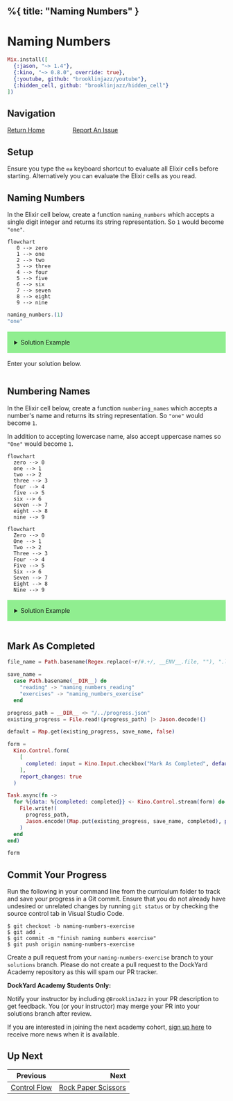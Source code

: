 %{
  title: "Naming Numbers"
}
---
# Naming Numbers

```elixir
Mix.install([
  {:jason, "~> 1.4"},
  {:kino, "~> 0.8.0", override: true},
  {:youtube, github: "brooklinjazz/youtube"},
  {:hidden_cell, github: "brooklinjazz/hidden_cell"}
])
```

## Navigation

[Return Home](../start.livemd)<span style="padding: 0 30px"></span>
[Report An Issue](https://github.com/DockYard-Academy/beta_curriculum/issues/new?assignees=&labels=&template=issue.md&title=)

## Setup

Ensure you type the `ea` keyboard shortcut to evaluate all Elixir cells before starting. Alternatively you can evaluate the Elixir cells as you read.

## Naming Numbers

In the Elixir cell below, create a function `naming_numbers` which accepts a
single digit integer and returns its string representation. So `1` would become `"one"`.

<!-- livebook:{"break_markdown":true} -->

```mermaid
flowchart
   0 --> zero
   1 --> one
   2 --> two
   3 --> three
   4 --> four
   5 --> five
   6 --> six
   7 --> seven
   8 --> eight
   9 --> nine
```

<!-- livebook:{"break_markdown":true} -->

<!-- livebook:{"force_markdown":true} -->

```elixir
naming_numbers.(1)
"one"
```

<details style="background-color: lightgreen; padding: 1rem; margin: 1rem 0;">
  <summary>Solution Example</summary>

  ```elixir
  naming_numbers = fn integer ->
    case integer do
      0 -> "zero"
      1 -> "one"
      2 -> "two"
      3 -> "three"
      4 -> "four"
      5 -> "five"
      6 -> "six"
      7 -> "seven"
      8 -> "eight"
      9 -> "nine"
    end
  end
  ```
</details>

Enter your solution below.

```elixir

```

## Numbering Names

In the Elixir cell below, create a function `numbering_names` which accepts a
number's name and returns its string representation. So `"one"` would become `1`.

In addition to accepting lowercase name, also accept uppercase names so `"One"` would become `1`.

<!-- livebook:{"break_markdown":true} -->

```mermaid
flowchart
  zero --> 0
  one --> 1
  two --> 2
  three --> 3
  four --> 4
  five --> 5
  six --> 6
  seven --> 7
  eight --> 8
  nine --> 9
```

```mermaid
flowchart
  Zero --> 0
  One --> 1
  Two --> 2
  Three --> 3
  Four --> 4
  Five --> 5
  Six --> 6
  Seven --> 7
  Eight --> 8
  Nine --> 9
```

<!-- livebook:{"break_markdown":true} -->

<details style="background-color: lightgreen; padding: 1rem; margin: 1rem 0;">
  <summary>Solution Example</summary>


  We can brute force the solutione using case.

  ```elixir
  numbering_names = fn int_str ->
    case int_str do
      "zero" -> 0
      "one" -> 1
      "two" -> 2
      "three" -> 3
      "four" -> 4
      "five" -> 5
      "six" -> 6
      "seven" -> 7
      "eight" -> 8
      "nine" -> 9
      "Zero" -> 0
      "One" -> 1
      "Two" -> 2
      "Three" -> 3
      "Four" -> 4
      "Five" -> 5
      "Six" -> 6
      "Seven" -> 7
      "Eight" -> 8
      "Nine" -> 9
    end
  end
  ```

  Or use [String.downcase/2](https://hexdocs.pm/elixir/String.html#downcase/2) to make the solutione more concise.
  This has the added benefit of handling mixed case such as `"ZeRO"`.

  ```elixir
  numbering_names = fn int_str ->
    case String.downcase(int_str) do
      "zero" -> 0
      "one" -> 1
      "two" -> 2
      "three" -> 3
      "four" -> 4
      "five" -> 5
      "six" -> 6
      "seven" -> 7
      "eight" -> 8
      "nine" -> 9
    end
  end
  ```
</details>

```elixir

```

## Mark As Completed

<!-- livebook:{"attrs":{"source":"file_name = Path.basename(Regex.replace(~r/#.+/, __ENV__.file, \"\"), \".livemd\")\n\nsave_name =\n  case Path.basename(__DIR__) do\n    \"reading\" -> \"naming_numbers_reading\"\n    \"exercises\" -> \"naming_numbers_exercise\"\n  end\n\nprogress_path = __DIR__ <> \"/../progress.json\"\nexisting_progress = File.read!(progress_path) |> Jason.decode!()\n\ndefault = Map.get(existing_progress, save_name, false)\n\nform =\n  Kino.Control.form(\n    [\n      completed: input = Kino.Input.checkbox(\"Mark As Completed\", default: default)\n    ],\n    report_changes: true\n  )\n\nTask.async(fn ->\n  for %{data: %{completed: completed}} <- Kino.Control.stream(form) do\n    File.write!(\n      progress_path,\n      Jason.encode!(Map.put(existing_progress, save_name, completed), pretty: true)\n    )\n  end\nend)\n\nform","title":"Track Your Progress"},"chunks":null,"kind":"Elixir.HiddenCell","livebook_object":"smart_cell"} -->

```elixir
file_name = Path.basename(Regex.replace(~r/#.+/, __ENV__.file, ""), ".livemd")

save_name =
  case Path.basename(__DIR__) do
    "reading" -> "naming_numbers_reading"
    "exercises" -> "naming_numbers_exercise"
  end

progress_path = __DIR__ <> "/../progress.json"
existing_progress = File.read!(progress_path) |> Jason.decode!()

default = Map.get(existing_progress, save_name, false)

form =
  Kino.Control.form(
    [
      completed: input = Kino.Input.checkbox("Mark As Completed", default: default)
    ],
    report_changes: true
  )

Task.async(fn ->
  for %{data: %{completed: completed}} <- Kino.Control.stream(form) do
    File.write!(
      progress_path,
      Jason.encode!(Map.put(existing_progress, save_name, completed), pretty: true)
    )
  end
end)

form
```

## Commit Your Progress

Run the following in your command line from the curriculum folder to track and save your progress in a Git commit.
Ensure that you do not already have undesired or unrelated changes by running `git status` or by checking the source control tab in Visual Studio Code.

```
$ git checkout -b naming-numbers-exercise
$ git add .
$ git commit -m "finish naming numbers exercise"
$ git push origin naming-numbers-exercise
```

Create a pull request from your `naming-numbers-exercise` branch to your `solutions` branch.
Please do not create a pull request to the DockYard Academy repository as this will spam our PR tracker.

**DockYard Academy Students Only:**

Notify your instructor by including `@BrooklinJazz` in your PR description to get feedback.
You (or your instructor) may merge your PR into your solutions branch after review.

If you are interested in joining the next academy cohort, [sign up here](https://academy.dockyard.com/) to receive more news when it is available.

## Up Next

| Previous                                       | Next                                                           |
| ---------------------------------------------- | -------------------------------------------------------------: |
| [Control Flow](../reading/control_flow.livemd) | [Rock Paper Scissors](../exercises/rock_paper_scissors.livemd) |

